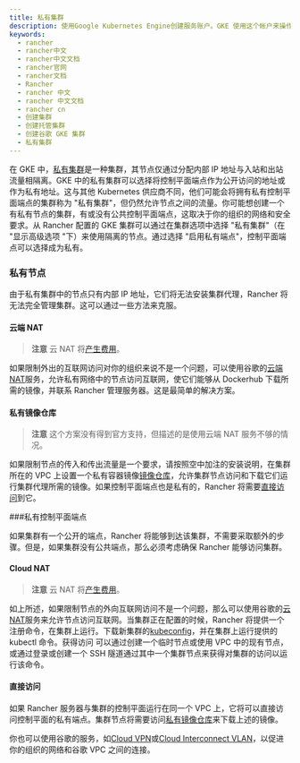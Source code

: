 ```yaml
---
title: 私有集群
description: 使用Google Kubernetes Engine创建服务账户。GKE 使用这个帐户来操作您的集群。创建此帐户还将生成用于身份验证的私钥。
keywords:
  - rancher
  - rancher中文
  - rancher中文文档
  - rancher官网
  - rancher文档
  - Rancher
  - rancher 中文
  - rancher 中文文档
  - rancher cn
  - 创建集群
  - 创建托管集群
  - 创建谷歌 GKE 集群
  - 私有集群
---
```


在 GKE 中，[私有集群](https://cloud.google.com/kubernetes-engine/docs/concepts/private-cluster-concept)是一种集群，其节点仅通过分配内部 IP 地址与入站和出站流量相隔离。GKE 中的私有集群可以选择将控制平面端点作为公开访问的地址或作为私有地址。这与其他 Kubernetes 供应商不同，他们可能会将拥有私有控制平面端点的集群称为 "私有集群"，但仍然允许节点之间的流量。你可能想创建一个有私有节点的集群，有或没有公共控制平面端点，这取决于你的组织的网络和安全要求。从 Rancher 配置的 GKE 集群可以通过在集群选项中选择 "私有集群"（在 "显示高级选项 "下）来使用隔离的节点。通过选择 "启用私有端点"，控制平面端点可以选择成为私有。

### 私有节点

由于私有集群中的节点只有内部 IP 地址，它们将无法安装集群代理，Rancher 将无法完全管理集群。这可以通过一些方法来克服。

#### 云端 NAT

> **注意**
> 云 NAT 将[产生费用](https://cloud.google.com/nat/pricing)。

如果限制外出的互联网访问对你的组织来说不是一个问题，可以使用谷歌的[云端 NAT](https://cloud.google.com/nat/docs/using-nat)服务，允许私有网络中的节点访问互联网，使它们能够从 Dockerhub 下载所需的镜像，并联系 Rancher 管理服务器。这是最简单的解决方案。

#### 私有镜像仓库

> **注意**
> 这个方案没有得到官方支持，但描述的是使用云端 NAT 服务不够的情况。

如果限制节点的传入和传出流量是一个要求，请按照空中加注的安装说明，在集群所在的 VPC 上设置一个私有容器镜像[镜像仓库](/docs/rancher2.5/installation/other-installation-methods/air-gap/_index)，允许集群节点访问和下载它们运行集群代理所需的镜像。如果控制平面端点也是私有的，Rancher 将需要[直接访问](#直接访问)到它。

###私有控制平面端点

如果集群有一个公开的端点，Rancher 将能够到达该集群，不需要采取额外的步骤。但是，如果集群没有公共端点，那么必须考虑确保 Rancher 能够访问集群。

#### Cloud NAT

> **注意**
> 云 NAT 将[产生费用](https://cloud.google.com/nat/pricing)。

如上所述，如果限制节点的外向互联网访问不是一个问题，那么可以使用谷歌的[云 NAT](https://cloud.google.com/nat/docs/using-nat)服务来允许节点访问互联网。当集群正在配置的时候，Rancher 将提供一个注册命令，在集群上运行。下载新集群的[kubeconfig](https://cloud.google.com/kubernetes-engine/docs/how-to/cluster-access-for-kubectl)，并在集群上运行提供的 kubectl 命令。获得访问
可以通过创建一个临时节点或使用 VPC 中的现有节点，或通过登录或创建一个 SSH 隧道通过其中一个集群节点来获得对集群的访问以运行该命令。

#### 直接访问

如果 Rancher 服务器与集群的控制平面运行在同一个 VPC 上，它将可以直接访问控制平面的私有端点。集群节点将需要访问[私有镜像仓库](#private-registry)来下载上述的镜像。

你也可以使用谷歌的服务，如[Cloud VPN](https://cloud.google.com/network-connectivity/docs/vpn/concepts/overview)或[Cloud Interconnect VLAN](https://cloud.google.com/network-connectivity/docs/interconnect)，以促进你的组织的网络和谷歌 VPC 之间的连接。
